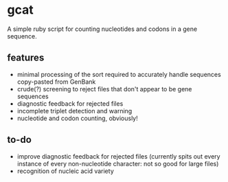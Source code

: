 # gcat
A simple ruby script for counting nucleotides and codons in a gene sequence.

## features
- minimal processing of the sort required to accurately handle sequences copy-pasted from GenBank
- crude(?) screening to reject files that don't appear to be gene sequences
- diagnostic feedback for rejected files
- incomplete triplet detection and warning
- nucleotide and codon counting, obviously!

## to-do
- improve diagnostic feedback for rejected files (currently spits out every instance of every non-nucleotide character: not so good for large files)
- recognition of nucleic acid variety
